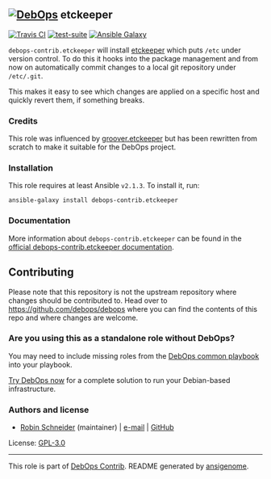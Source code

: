 ## [![DebOps](https://debops.org/images/debops-small.png)](https://debops.org) etckeeper

<!-- This file was generated by Ansigenome. Do not edit this file directly but
     instead have a look at the files in the ./meta/ directory. -->

[![Travis CI](https://img.shields.io/travis/debops-contrib/ansible-etckeeper.svg?style=flat)](https://travis-ci.org/debops-contrib/ansible-etckeeper)
[![test-suite](https://img.shields.io/badge/test--suite-ansible--etckeeper-blue.svg?style=flat)](https://github.com/debops/test-suite/tree/master/ansible-etckeeper/)
[![Ansible Galaxy](https://img.shields.io/badge/galaxy-debops--contrib.etckeeper-660198.svg?style=flat)](https://galaxy.ansible.com/debops-contrib/etckeeper)


`debops-contrib.etckeeper` will install [etckeeper][] which puts `/etc`
under version control. To do this it hooks into the package management and
from now on automatically commit changes to a local git repository under
`/etc/.git`.

This makes it easy to see which changes are applied on a specific host and
quickly revert them, if something breaks.

### Credits
This role was influenced by [groover.etckeeper](https://github.com/silpion/ansible-etckeeper)
but has been rewritten from scratch to make it suitable for the DebOps project.

[etckeeper]: https://github.com/joeyh/etckeeper

### Installation

This role requires at least Ansible `v2.1.3`. To install it, run:

```Shell
ansible-galaxy install debops-contrib.etckeeper
```

### Documentation

<!-- FIXME: Change to the canonical URL when it has been setup. https://github.com/debops/docs/issues/111 -->
More information about `debops-contrib.etckeeper` can be found in the
[official debops-contrib.etckeeper documentation](https://debops-contrib.readthedocs.io/en/latest/ansible/roles/ansible-etckeeper/docs/).

## Contributing

Please note that this repository is not the upstream repository where changes should be contributed to.
Head over to https://github.com/debops/debops where you can find the contents of this repo and where changes are welcome.



### Are you using this as a standalone role without DebOps?

You may need to include missing roles from the [DebOps common
playbook](https://github.com/debops/debops-playbooks/blob/master/playbooks/common.yml)
into your playbook.

[Try DebOps now](https://debops.org/) for a complete solution to run your Debian-based infrastructure.





### Authors and license

- [Robin Schneider](https://docs.debops.org/en/latest/debops-keyring/docs/entities.html#debops-keyring-entity-ypid) (maintainer) | [e-mail](mailto:ypid@riseup.net) | [GitHub](https://github.com/ypid)

License: [GPL-3.0](https://tldrlegal.com/license/gnu-general-public-license-v3-%28gpl-3%29)

***

This role is part of [DebOps Contrib](https://github.com/debops-contrib/debops-contrib). README generated by [ansigenome](https://github.com/nickjj/ansigenome/).
<!-- Ansigenome sources: https://github.com/ypid/ypid-ansible-common/tree/master/template_READMEs/debops-contrib -->
